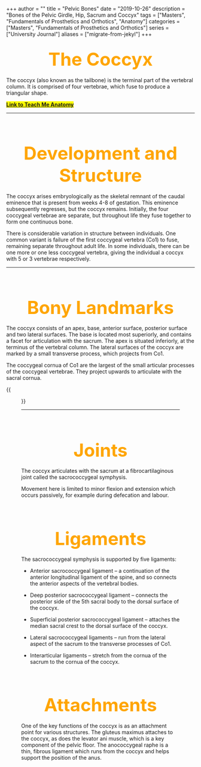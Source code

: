 +++
author = ""
title = "Pelvic Bones"
date = "2019-10-26"
description = "Bones of the Pelvic Girdle, Hip, Sacrum and Coccyx"
tags = ["Masters", "Fundamentals of Prosthetics and Orthotics", "Anatomy"]
categories = ["Masters", "Fundamentals of Prosthetics and Orthotics"]
series = ["University Journal"]
aliases = ["migrate-from-jekyl"]
+++

<font size="+7" color="orange"><center> The Coccyx </center></font>  
---

The coccyx (also known as the tailbone) is the terminal part of the vertebral column. It is comprised of four vertebrae, which fuse to produce a triangular shape.

**<mark>[Link to Teach Me Anatomy](https://teachmeanatomy.info/pelvis/bones/)<mark>**

---

<br><br>

<font size="+7" color="orange"><center> Development and Structure </center></font>  
---

The coccyx arises embryologically as the skeletal remnant of the caudal eminence that is present from weeks 4-8 of gestation. This eminence subsequently regresses, but the coccyx remains. Initially, the four coccygeal vertebrae are separate, but throughout life they fuse together to form one continuous bone.

There is considerable variation in structure between individuals. One common variant is failure of the first coccygeal vertebra (Co1) to fuse, remaining separate throughout adult life. In some individuals, there can be one more or one less coccygeal vertebra, giving the individual a coccyx with 5 or 3 vertebrae respectively.

---

<br><br>

<font size="+7" color="orange"><center> Bony Landmarks </center></font>  
---

The coccyx consists of an apex, base, anterior surface, posterior surface and two lateral surfaces. The base is located most superiorly, and contains a facet for articulation with the sacrum. The apex is situated inferiorly, at the terminus of the vertebral column. The lateral surfaces of the coccyx are marked by a small transverse process, which projects from Co1.

The coccygeal cornua of Co1 are the largest of the small articular processes of the coccygeal vertebrae. They project upwards to articulate with the sacral cornua.

{{<figure src="/2019-10-14/Gynaecoid-Pelvis-vs-Android-Pelvis.jpg" position="center" style="border-radius: 8px;" caption="Bony Landmarks of the Coccyx" captionPosition="center" captionStyle="color: white;" >}}

---

<br><br>

<font size="+7" color="orange"><center> Joints </center></font>  
---

The coccyx articulates with the sacrum at a fibrocartilaginous joint called the sacrococcygeal symphysis.

Movement here is limited to minor flexion and extension which occurs passively, for example during defecation and labour.

<br><br>

<font size="+7" color="orange"><center> Ligaments </center></font>  
---

The sacrococcygeal symphysis is supported by five ligaments:

- Anterior sacrococcygeal ligament – a continuation of the anterior longitudinal ligament of the spine, and so connects the anterior aspects of the vertebral bodies.

- Deep posterior sacrococcygeal ligament – connects the posterior side of the 5th sacral body to the dorsal surface of the coccyx.

- Superficial posterior sacrococcygeal ligament – attaches the median sacral crest to the dorsal surface of the coccyx.

- Lateral sacrococcygeal ligaments – run from the lateral aspect of the sacrum to the transverse processes of Co1.

- Interarticular ligaments – stretch from the cornua of the sacrum to the cornua of the coccyx.

<br><br>

<font size="+7" color="orange"><center> Attachments </center></font>  
---

One of the key functions of the coccyx is as an attachment point for various structures. The gluteus maximus attaches to the coccyx, as does the levator ani muscle, which is a key component of the pelvic floor. The anococcygeal raphe is a thin, fibrous ligament which runs from the coccyx and helps support the position of the anus.
